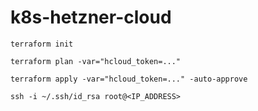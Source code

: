 # k8s-hetzner-cloud

```cli
terraform init

terraform plan -var="hcloud_token=..."

terraform apply -var="hcloud_token=..." -auto-approve
```

```cli
ssh -i ~/.ssh/id_rsa root@<IP_ADDRESS>
```
